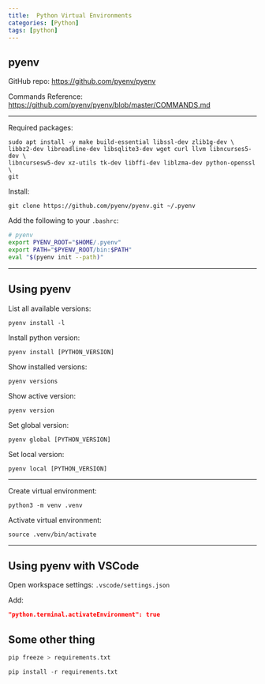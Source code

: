 ```yaml
---
title:  Python Virtual Environments
categories: [Python]
tags: [python]
---
```


## pyenv

GitHub repo:
<a href="https://github.com/pyenv/pyenv" target="_blank">https://github.com/pyenv/pyenv</a>

Commands Reference:
<a href="https://github.com/pyenv/pyenv/blob/master/COMMANDS.md" target="_blank">https://github.com/pyenv/pyenv/blob/master/COMMANDS.md</a>

---

Required packages:
```terminal
sudo apt install -y make build-essential libssl-dev zlib1g-dev \
libbz2-dev libreadline-dev libsqlite3-dev wget curl llvm libncurses5-dev \
libncursesw5-dev xz-utils tk-dev libffi-dev liblzma-dev python-openssl \
git
```

Install:
```terminal
git clone https://github.com/pyenv/pyenv.git ~/.pyenv
```

Add the following to your `.bashrc`:
```sh
# pyenv
export PYENV_ROOT="$HOME/.pyenv"
export PATH="$PYENV_ROOT/bin:$PATH"
eval "$(pyenv init --path)"
```

---

## Using pyenv

List all available versions:
```terminal
pyenv install -l
```

Install python version:
```terminal
pyenv install [PYTHON_VERSION]
```

Show installed versions:
```terminal
pyenv versions
```

Show active version:
```terminal
pyenv version
```

Set global version:
```terminal
pyenv global [PYTHON_VERSION]
```

Set local version:
```terminal
pyenv local [PYTHON_VERSION]
```

---

Create virtual environment:
```terminal
python3 -m venv .venv
```

Activate virtual environment:
```terminal
source .venv/bin/activate
```

---

## Using pyenv with VSCode

Open workspace settings:
`.vscode/settings.json`

Add:
```json
"python.terminal.activateEnvironment": true
```

## Some other thing

```python
pip freeze > requirements.txt
```

```python
pip install -r requirements.txt
```